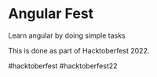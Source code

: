 # Angular Fest
Learn angular by doing simple tasks

This is done as part of Hacktoberfest 2022.

#hacktoberfest
#hacktoberfest22
